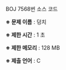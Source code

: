 BOJ 7568번 소스 코드

<b>※ 문제 이름</b> : 덩치

<b>※ 제한 시간</b> : 1 초

<b>※ 제한 메모리</b> : 128 MB

<b>※ 제출 언어</b> : C
